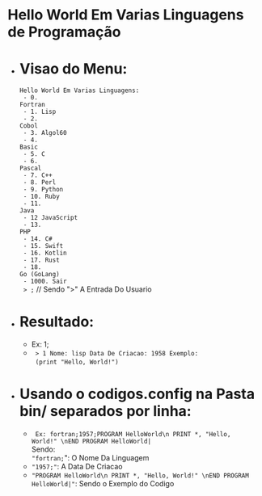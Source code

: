 # Hello World Em Varias Linguagens de Programação

- # Visao do Menu:
  <code>Hello World Em Varias Linguagens:</code><br><code> - 0. Fortran</code><br><code> - 1. Lisp</code><br><code> - 2. Cobol</code><br><code> - 3. Algol60</code><br><code> - 4.   Basic</code><br><code> - 5. C</code><br><code> - 6. Pascal</code><br><code> - 7. C++</code><br><code> - 8. Perl</code><br>
  <code> - 9. Python</code><br>
  <code> - 10. Ruby</code><br>
  <code> - 11. Java</code><br>
  <code> - 12 JavaScript</code><br>
  <code> - 13. PHP</code><br>
  <code> - 14. C#</code><br>
  <code> - 15. Swift</code><br> 
  <code> - 16. Kotlin</code><br>
  <code> - 17. Rust</code><br>
  <code> - 18. Go (GoLang)</code><br>
  <code> - 1000. Sair<br> > ;</code> // Sendo ">" A Entrada Do Usuario

- # Resultado:
  - Ex: 1;
  - <code> > 1
Nome: lisp
Data De Criacao: 1958
Exemplo:</code> <br><code>  (print "Hello, World!") </code>
    
- # Usando o codigos.config na Pasta bin/ separados por linha: <br>
  - <code> Ex: fortran;1957;PROGRAM HelloWorld\n  PRINT *, "Hello, World!" \nEND PROGRAM HelloWorld| </code>  <br> Sendo:<br> <code>"fortran;</code>": O Nome Da Linguagem <br>
  - <code>"1957;"</code>: A Data De Criacao<br>
  - <code>"PROGRAM HelloWorld\n  PRINT *, "Hello, World!" \nEND PROGRAM HelloWorld|"</code>: Sendo o Exemplo do Codigo   
